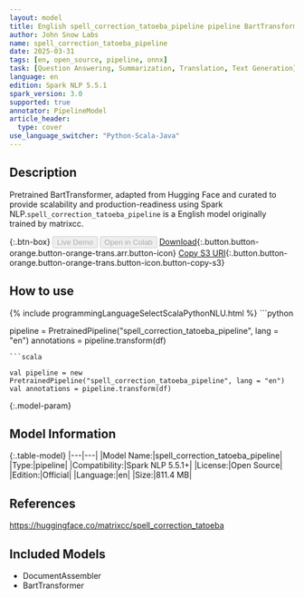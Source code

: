 ```yaml
---
layout: model
title: English spell_correction_tatoeba_pipeline pipeline BartTransformer from matrixcc
author: John Snow Labs
name: spell_correction_tatoeba_pipeline
date: 2025-03-31
tags: [en, open_source, pipeline, onnx]
task: [Question Answering, Summarization, Translation, Text Generation]
language: en
edition: Spark NLP 5.5.1
spark_version: 3.0
supported: true
annotator: PipelineModel
article_header:
  type: cover
use_language_switcher: "Python-Scala-Java"
---
```


## Description

Pretrained BartTransformer, adapted from Hugging Face and curated to provide scalability and production-readiness using Spark NLP.`spell_correction_tatoeba_pipeline` is a English model originally trained by matrixcc.

{:.btn-box}
<button class="button button-orange" disabled>Live Demo</button>
<button class="button button-orange" disabled>Open in Colab</button>
[Download](https://s3.amazonaws.com/auxdata.johnsnowlabs.com/public/models/spell_correction_tatoeba_pipeline_en_5.5.1_3.0_1743436166716.zip){:.button.button-orange.button-orange-trans.arr.button-icon}
[Copy S3 URI](s3://auxdata.johnsnowlabs.com/public/models/spell_correction_tatoeba_pipeline_en_5.5.1_3.0_1743436166716.zip){:.button.button-orange.button-orange-trans.button-icon.button-copy-s3}

## How to use



<div class="tabs-box" markdown="1">
{% include programmingLanguageSelectScalaPythonNLU.html %}
```python

pipeline = PretrainedPipeline("spell_correction_tatoeba_pipeline", lang = "en")
annotations =  pipeline.transform(df)   

```
```scala

val pipeline = new PretrainedPipeline("spell_correction_tatoeba_pipeline", lang = "en")
val annotations = pipeline.transform(df)

```
</div>

{:.model-param}
## Model Information

{:.table-model}
|---|---|
|Model Name:|spell_correction_tatoeba_pipeline|
|Type:|pipeline|
|Compatibility:|Spark NLP 5.5.1+|
|License:|Open Source|
|Edition:|Official|
|Language:|en|
|Size:|811.4 MB|

## References

https://huggingface.co/matrixcc/spell_correction_tatoeba

## Included Models

- DocumentAssembler
- BartTransformer